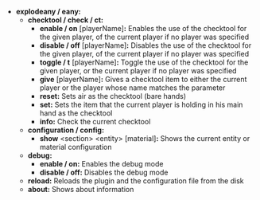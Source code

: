 -   **explodeany / eany:**
    -   **checktool / check / ct:**
        -   **enable / on** [playerName]**:** Enables the use of the checktool for the given player, of the current player if no player was specified
        -   **disable / off** [playerName]**:** Disables the use of the checktool for the given player, of the current player if no player was specified
        -   **toggle / t** [playerName]**:** Toggle the use of the checktool for the given player, or the current player if no player was specified
        -   **give** [playerName]**:** Gives a checktool item to either the current player or the player whose name matches the parameter
        -   **reset:** Sets air as the checktool (bare hands)
        -   **set:** Sets the item that the current player is holding in his main hand as the checktool
        -   **info:** Check the current checktool
    -   **configuration / config:**
        -   **show** \<section\> \<entity\> [material]**:** Shows the current entity or material configuration
    -   **debug:**
        -   **enable / on:** Enables the debug mode
        -   **disable / off:** Disables the debug mode
    -   **reload:** Reloads the plugin and the configuration file from the disk
    -   **about:** Shows about information
